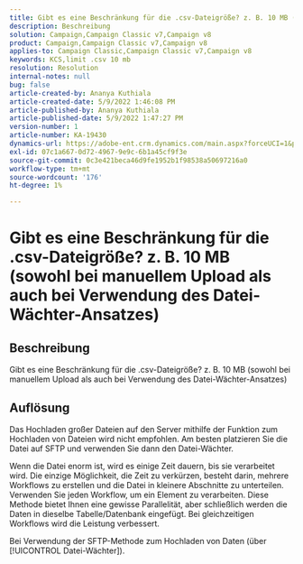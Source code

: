 ```yaml
---
title: Gibt es eine Beschränkung für die .csv-Dateigröße? z. B. 10 MB (sowohl bei manuellem Upload als auch bei Verwendung des Datei-Wächter-Ansatzes)
description: Beschreibung
solution: Campaign,Campaign Classic v7,Campaign v8
product: Campaign,Campaign Classic v7,Campaign v8
applies-to: Campaign Classic,Campaign Classic v7,Campaign v8
keywords: KCS,limit .csv 10 mb
resolution: Resolution
internal-notes: null
bug: false
article-created-by: Ananya Kuthiala
article-created-date: 5/9/2022 1:46:08 PM
article-published-by: Ananya Kuthiala
article-published-date: 5/9/2022 1:47:27 PM
version-number: 1
article-number: KA-19430
dynamics-url: https://adobe-ent.crm.dynamics.com/main.aspx?forceUCI=1&pagetype=entityrecord&etn=knowledgearticle&id=74664e5e-9ecf-ec11-a7b5-0022480a8e40
exl-id: 07c1a667-0d72-4967-9e9c-6b1a45cf9f3e
source-git-commit: 0c3e421beca46d9fe1952b1f98538a50697216a0
workflow-type: tm+mt
source-wordcount: '176'
ht-degree: 1%

---
```


# Gibt es eine Beschränkung für die .csv-Dateigröße? z. B. 10 MB (sowohl bei manuellem Upload als auch bei Verwendung des Datei-Wächter-Ansatzes)

## Beschreibung

Gibt es eine Beschränkung für die .csv-Dateigröße? z. B. 10 MB (sowohl bei manuellem Upload als auch bei Verwendung des Datei-Wächter-Ansatzes)

## Auflösung


Das Hochladen großer Dateien auf den Server mithilfe der Funktion zum Hochladen von Dateien wird nicht empfohlen. Am besten platzieren Sie die Datei auf SFTP und verwenden Sie dann den Datei-Wächter.

Wenn die Datei enorm ist, wird es einige Zeit dauern, bis sie verarbeitet wird. Die einzige Möglichkeit, die Zeit zu verkürzen, besteht darin, mehrere Workflows zu erstellen und die Datei in kleinere Abschnitte zu unterteilen. Verwenden Sie jeden Workflow, um ein Element zu verarbeiten. Diese Methode bietet Ihnen eine gewisse Parallelität, aber schließlich werden die Daten in dieselbe Tabelle/Datenbank eingefügt. Bei gleichzeitigen Workflows wird die Leistung verbessert.

Bei Verwendung der SFTP-Methode zum Hochladen von Daten (über [!UICONTROL Datei-Wächter]).
